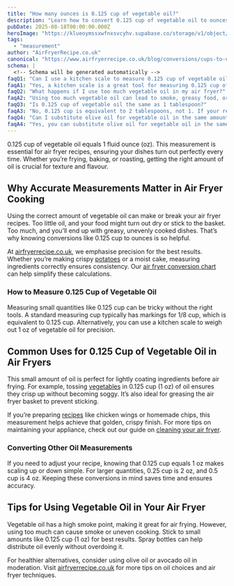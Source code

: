 ```yaml
---
title: "How many ounces is 0.125 cup of vegetable oil?"
description: "Learn how to convert 0.125 cup of vegetable oil to ounces with our simple guide. Perfect for air fryer recipes and accurate measurements."
pubDate: 2025-08-18T00:00:00.000Z
heroImage: "https://klueoymssxwfnxsvcyhv.supabase.co/storage/v1/object/public/Shmucket/how-many-ounces-is-0-125-cup-vegetable-oil.webp"
tags:
  - "measurement"
author: "AirFryerRecipe.co.uk"
canonical: "https://www.airfryerrecipe.co.uk/blog/conversions/cups-to-ounces/how-many-ounces-is-0-125-cup-vegetable-oil"
schema: |
  <!-- Schema will be generated automatically -->
faqQ1: "Can I use a kitchen scale to measure 0.125 cup of vegetable oil?"
faqA1: "Yes, a kitchen scale is a great tool for measuring 0.125 cup of vegetable oil, as it equals 1 oz. Simply place your container on the scale, tare it, and pour the oil until it reaches 1 oz. This method ensures precision, especially for small quantities."
faqQ2: "What happens if I use too much vegetable oil in my air fryer?"
faqA2: "Using too much vegetable oil can lead to smoke, greasy food, or even flare-ups in your air fryer. Stick to recommended amounts like 0.125 cup (1 oz) for light coating. Excess oil can also drip into the heating element, causing potential safety issues."
faqQ3: "Is 0.125 cup of vegetable oil the same as 1 tablespoon?"
faqA3: "No, 0.125 cup is equivalent to 2 tablespoons, not 1. If your recipe calls for 0.125 cup (1 oz) of vegetable oil, you’ll need to measure out 2 tablespoons for accuracy."
faqQ4: "Can I substitute olive oil for vegetable oil in the same amount?"
faqA4: "Yes, you can substitute olive oil for vegetable oil in the same quantity (0.125 cup or 1 oz). However, olive oil has a lower smoke point, so it’s best for lower-temperature cooking. For high-heat air frying, vegetable oil is often preferred."
---
```

<p>0.125 cup of vegetable oil equals 1 fluid ounce (oz). This measurement is essential for air fryer recipes, ensuring your dishes turn out perfectly every time. Whether you’re frying, baking, or roasting, getting the right amount of oil is crucial for texture and flavour.</p>  

<h2>Why Accurate Measurements Matter in Air Fryer Cooking</h2>  
<p>Using the correct amount of vegetable oil can make or break your air fryer recipes. Too little oil, and your food might turn out dry or stick to the basket. Too much, and you’ll end up with greasy, unevenly cooked dishes. That’s why knowing conversions like 0.125 cup to ounces is so helpful.</p>  
<p>At <a href=https://www.airfryerrecipe.co.uk>airfryerrecipe.co.uk</a>, we emphasise precision for the best results. Whether you’re making crispy <a href=https://www.airfryerrecipe.co.uk/recipe-category/potatoes>potatoes</a> or a moist cake, measuring ingredients correctly ensures consistency. Our <a href=https://www.airfryerrecipe.co.uk/air-fryer-conversion-chart>air fryer conversion chart</a> can help simplify these calculations.</p>  

<h3>How to Measure 0.125 Cup of Vegetable Oil</h3>  
<p>Measuring small quantities like 0.125 cup can be tricky without the right tools. A standard measuring cup typically has markings for 1/8 cup, which is equivalent to 0.125 cup. Alternatively, you can use a kitchen scale to weigh out 1 oz of vegetable oil for precision.</p>  

<h2>Common Uses for 0.125 Cup of Vegetable Oil in Air Fryers</h2>  
<p>This small amount of oil is perfect for lightly coating ingredients before air frying. For example, tossing <a href=https://www.airfryerrecipe.co.uk/recipe-category/vegetables>vegetables</a> in 0.125 cup (1 oz) of oil ensures they crisp up without becoming soggy. It’s also ideal for greasing the air fryer basket to prevent sticking.</p>  
<p>If you’re preparing <a href=https://www.airfryerrecipe.co.uk/recipes>recipes</a> like chicken wings or homemade chips, this measurement helps achieve that golden, crispy finish. For more tips on maintaining your appliance, check out our guide on <a href=https://www.airfryerrecipe.co.uk/air-fryer-cleaner>cleaning your air fryer</a>.</p>  

<h3>Converting Other Oil Measurements</h3>  
<p>If you need to adjust your recipe, knowing that 0.125 cup equals 1 oz makes scaling up or down simple. For larger quantities, 0.25 cup is 2 oz, and 0.5 cup is 4 oz. Keeping these conversions in mind saves time and ensures accuracy.</p>  

<h2>Tips for Using Vegetable Oil in Your Air Fryer</h2>  
<p>Vegetable oil has a high smoke point, making it great for air frying. However, using too much can cause smoke or uneven cooking. Stick to small amounts like 0.125 cup (1 oz) for best results. Spray bottles can help distribute oil evenly without overdoing it.</p>  
<p>For healthier alternatives, consider using olive oil or avocado oil in moderation. Visit <a href=https://www.airfryerrecipe.co.uk>airfryerrecipe.co.uk</a> for more tips on oil choices and air fryer techniques.</p>
